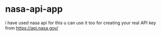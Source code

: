 # nasa-api-app
i have used nasa api for this u can use it too for creating your real API key from https://api.nasa.gov/
